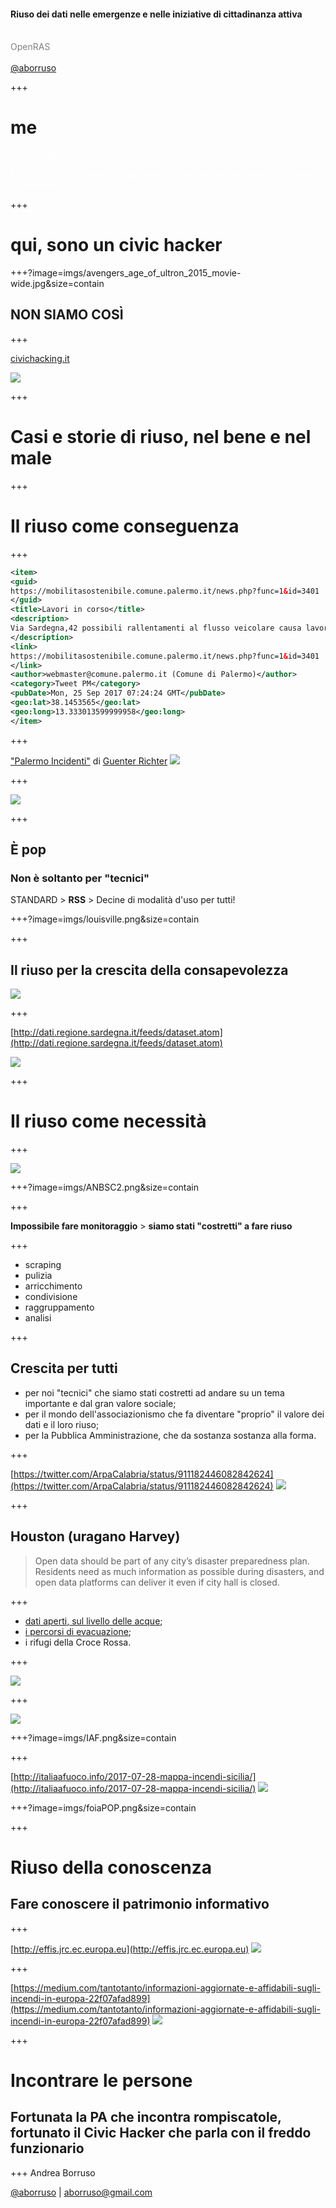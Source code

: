 #### Riuso dei dati nelle emergenze e nelle iniziative di cittadinanza attiva
<br>
<span style="color:gray">OpenRAS</span>
<br>
<span style="color:gray"></span>
<br>
<span style="color:gray"><a href="https://twitter.com/aborruso" target="_blank">@aborruso</a></span>

+++

# me

<span style="color:white">Sono un geomatico</span>

<span style="color:white">Mi occupo rilevamento e trattamento informatico
dei dati relativi alla terra e all’ambiente.</span>

+++

# qui, sono un civic hacker

+++?image=imgs/avengers_age_of_ultron_2015_movie-wide.jpg&size=contain

## NON SIAMO COSÌ

+++

[civichacking.it](http://civichacking.it)

![](./imgs/civicHacking.png)

+++

# Casi e storie di riuso, nel bene e nel male

+++

# Il riuso come conseguenza

+++

```XML
<item>
<guid>
https://mobilitasostenibile.comune.palermo.it/news.php?func=1&id=3401
</guid>
<title>Lavori in corso</title>
<description>
Via Sardegna,42 possibili rallentamenti al flusso veicolare causa lavori urgenti di costruzione nuovo allaccio fognario.
</description>
<link>
https://mobilitasostenibile.comune.palermo.it/news.php?func=1&id=3401
</link>
<author>webmaster@comune.palermo.it (Comune di Palermo)</author>
<category>Tweet PM</category>
<pubDate>Mon, 25 Sep 2017 07:24:24 GMT</pubDate>
<geo:lat>38.1453565</geo:lat>
<geo:long>13.333013599999958</geo:long>
</item>
```
+++

["Palermo Incidenti"](https://goo.gl/gpFujg) di [Guenter Richter](https://mobile.twitter.com/grichter)
![](./imgs/incidenti.png)

+++

![](./imgs/telegram.jpg)

+++

## È pop

### Non è soltanto per "tecnici"

STANDARD > **RSS** > Decine di modalità d'uso per tutti!

+++?image=imgs/louisville.png&size=contain

+++

## Il riuso per la crescita della **consapevolezza**

![](./imgs/iftttTwitter.png)

+++

[http://dati.regione.sardegna.it/feeds/dataset.atom](http://dati.regione.sardegna.it/feeds/dataset.atom)

![](./imgs/feedRSSRegioneSardegna.png)

+++

# Il riuso come necessità

+++

![](./imgs/ANBSC.png)

+++?image=imgs/ANBSC2.png&size=contain

+++

**Impossibile fare monitoraggio** > **siamo stati "costretti" a fare riuso**

+++

- scraping
- pulizia
- arricchimento
- condivisione
- raggruppamento
- analisi

+++

## Crescita per tutti

- per noi "tecnici" che siamo stati costretti ad andare su un tema importante e dal gran valore sociale;
- per il mondo dell'associazionismo che fa diventare "proprio" il valore dei dati e il loro riuso;
- per la Pubblica Amministrazione, che da sostanza sostanza alla forma.

+++

[https://twitter.com/ArpaCalabria/status/911182446082842624](https://twitter.com/ArpaCalabria/status/911182446082842624)
![](./imgs/arpaCalabria.png)

+++

## Houston (uragano Harvey)

> Open data should be part of any city’s disaster preparedness plan. Residents need as much information as possible during disasters, and open data platforms can deliver it even if city hall is closed.

+++

- [dati aperti, sul livello delle acque](https://www.harriscountyfws.org);
- [i percorsi di evacuazione](http://statescoop.com/in-the-wake-of-hurricane-harvey-technologists-grab-data-to-lend-a-hand);
- i rifugi della Croce Rossa.

+++

![](./imgs/tci.png)

+++

![](./imgs/tci2.png)

+++?image=imgs/IAF.png&size=contain

+++

[http://italiaafuoco.info/2017-07-28-mappa-incendi-sicilia/](http://italiaafuoco.info/2017-07-28-mappa-incendi-sicilia/)
![](./imgs/IAF2.png)

+++?image=imgs/foiaPOP.png&size=contain

+++

# Riuso della conoscenza
## Fare conoscere il patrimonio informativo

+++

[http://effis.jrc.ec.europa.eu](http://effis.jrc.ec.europa.eu)
![](./imgs/effis.png)

+++

[https://medium.com/tantotanto/informazioni-aggiornate-e-affidabili-sugli-incendi-in-europa-22f07afad899](https://medium.com/tantotanto/informazioni-aggiornate-e-affidabili-sugli-incendi-in-europa-22f07afad899)
![](./imgs/effis2.png)

+++

# Incontrare le persone
## Fortunata la PA che incontra rompiscatole, fortunato il Civic Hacker che parla con il freddo funzionario

+++
Andrea Borruso

[@aborruso](https://twitter.com/aborruso) | [aborruso@gmail.com](mailto:aborruso@gmail.com)